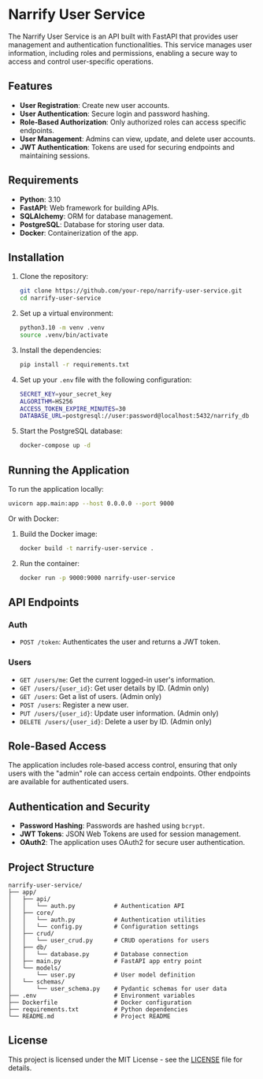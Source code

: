 # Narrify User Service

The Narrify User Service is an API built with FastAPI that provides user management and authentication functionalities. This service manages user information, including roles and permissions, enabling a secure way to access and control user-specific operations.

## Features

- **User Registration**: Create new user accounts.
- **User Authentication**: Secure login and password hashing.
- **Role-Based Authorization**: Only authorized roles can access specific endpoints.
- **User Management**: Admins can view, update, and delete user accounts.
- **JWT Authentication**: Tokens are used for securing endpoints and maintaining sessions.

## Requirements

- **Python**: 3.10
- **FastAPI**: Web framework for building APIs.
- **SQLAlchemy**: ORM for database management.
- **PostgreSQL**: Database for storing user data.
- **Docker**: Containerization of the app.

## Installation

1. Clone the repository:
   ```bash
   git clone https://github.com/your-repo/narrify-user-service.git
   cd narrify-user-service
   ```

2. Set up a virtual environment:
   ```bash
   python3.10 -m venv .venv
   source .venv/bin/activate
   ```

3. Install the dependencies:
   ```bash
   pip install -r requirements.txt
   ```

4. Set up your `.env` file with the following configuration:
   ```bash
   SECRET_KEY=your_secret_key
   ALGORITHM=HS256
   ACCESS_TOKEN_EXPIRE_MINUTES=30
   DATABASE_URL=postgresql://user:password@localhost:5432/narrify_db
   ```

5. Start the PostgreSQL database:
   ```bash
   docker-compose up -d
   ```

## Running the Application

To run the application locally:

```bash
uvicorn app.main:app --host 0.0.0.0 --port 9000
```

Or with Docker:

1. Build the Docker image:
   ```bash
   docker build -t narrify-user-service .
   ```

2. Run the container:
   ```bash
   docker run -p 9000:9000 narrify-user-service
   ```

## API Endpoints

### Auth

- `POST /token`: Authenticates the user and returns a JWT token.

### Users

- `GET /users/me`: Get the current logged-in user's information.
- `GET /users/{user_id}`: Get user details by ID. (Admin only)
- `GET /users`: Get a list of users. (Admin only)
- `POST /users`: Register a new user.
- `PUT /users/{user_id}`: Update user information. (Admin only)
- `DELETE /users/{user_id}`: Delete a user by ID. (Admin only)

## Role-Based Access

The application includes role-based access control, ensuring that only users with the "admin" role can access certain endpoints. Other endpoints are available for authenticated users.

## Authentication and Security

- **Password Hashing**: Passwords are hashed using `bcrypt`.
- **JWT Tokens**: JSON Web Tokens are used for session management.
- **OAuth2**: The application uses OAuth2 for secure user authentication.

## Project Structure
```
narrify-user-service/
├── app/
│   ├── api/
│   │   └── auth.py           # Authentication API
│   ├── core/
│   │   └── auth.py           # Authentication utilities
│   │   └── config.py         # Configuration settings
│   ├── crud/
│   │   └── user_crud.py      # CRUD operations for users
│   ├── db/
│   │   └── database.py       # Database connection
│   ├── main.py               # FastAPI app entry point
│   └── models/
│       └── user.py           # User model definition
│   └── schemas/
│       └── user_schema.py    # Pydantic schemas for user data
├── .env                      # Environment variables
├── Dockerfile                # Docker configuration
├── requirements.txt          # Python dependencies
└── README.md                 # Project README
```

## License

This project is licensed under the MIT License - see the [LICENSE](LICENSE) file for details.